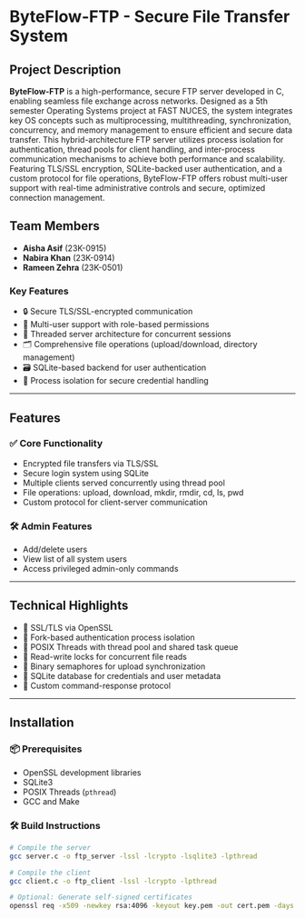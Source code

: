 # ByteFlow-FTP - Secure File Transfer System

## Project Description
**ByteFlow-FTP** is a high-performance, secure FTP server developed in C, enabling seamless file exchange across networks. Designed as a 5th semester Operating Systems project at FAST NUCES, the system integrates key OS concepts such as multiprocessing, multithreading, synchronization, concurrency, and memory management to ensure efficient and secure data transfer.
This hybrid-architecture FTP server utilizes process isolation for authentication, thread pools for client handling, and inter-process communication mechanisms to achieve both performance and scalability. Featuring TLS/SSL encryption, SQLite-backed user authentication, and a custom protocol for file operations, ByteFlow-FTP offers robust multi-user support with real-time administrative controls and secure, optimized connection management.

## Team Members
- **Aisha Asif** (23K-0915)  
- **Nabira Khan** (23K-0914)   
- **Rameen Zehra** (23K-0501) 

### Key Features
- 🔒 Secure TLS/SSL-encrypted communication  
- 👥 Multi-user support with role-based permissions  
- 🧵 Threaded server architecture for concurrent sessions  
- 🗂 Comprehensive file operations (upload/download, directory management)  
- 🗃 SQLite-based backend for user authentication  
- 🔐 Process isolation for secure credential handling  

---

## Features

### ✅ Core Functionality
- Encrypted file transfers via TLS/SSL  
- Secure login system using SQLite  
- Multiple clients served concurrently using thread pool  
- File operations: upload, download, mkdir, rmdir, cd, ls, pwd  
- Custom protocol for client-server communication  

### 🛠 Admin Features
- Add/delete users  
- View list of all system users  
- Access privileged admin-only commands  

---

## Technical Highlights
- 🔐 SSL/TLS via OpenSSL  
- 🔄 Fork-based authentication process isolation  
- 🔧 POSIX Threads with thread pool and shared task queue  
- 🔁 Read-write locks for concurrent file reads  
- 🚦 Binary semaphores for upload synchronization  
- 💾 SQLite database for credentials and user metadata  
- 📡 Custom command-response protocol  

---

## Installation

### 📦 Prerequisites
- OpenSSL development libraries  
- SQLite3  
- POSIX Threads (`pthread`)  
- GCC and Make  

### 🛠 Build Instructions
```bash
# Compile the server
gcc server.c -o ftp_server -lssl -lcrypto -lsqlite3 -lpthread

# Compile the client
gcc client.c -o ftp_client -lssl -lcrypto -lpthread

# Optional: Generate self-signed certificates
openssl req -x509 -newkey rsa:4096 -keyout key.pem -out cert.pem -days 365  

